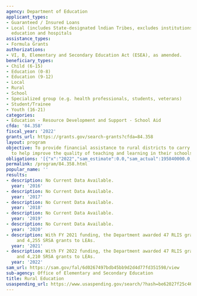 ```yaml
---
agency: Department of Education
applicant_types:
- Guaranteed / Insured Loans
- Local (includes State-designated lndian Tribes, excludes institutions of higher
  education and hospitals
assistance_types:
- Formula Grants
authorizations:
- VI, B, Elementary and Secondary Education Act (ESEA), as amended.
beneficiary_types:
- Child (6-15)
- Education (0-8)
- Education (9-12)
- Local
- Rural
- School
- Specialized group (e.g. health professionals, students, veterans)
- Student/Trainee
- Youth (16-21)
categories:
- Education - Resource Development and Support - School Aid
cfda: '84.358'
fiscal_year: '2022'
grants_url: https://grants.gov/search-grants?cfda=84.358
layout: program
objective: To provide financial assistance to rural districts to carry out activities
  to help improve the quality of teaching and learning in their schools.
obligations: '[{"x":"2022","sam_estimate":0.0,"sam_actual":195840000.0,"usa_spending_actual":196397212.66},{"x":"2023","sam_estimate":215000000.0,"sam_actual":0.0,"usa_spending_actual":217826158.76},{"x":"2024","sam_estimate":215000000.0,"sam_actual":0.0,"usa_spending_actual":215979985.35}]'
permalink: /program/84.358.html
popular_name: ''
results:
- description: No Current Data Available.
  year: '2016'
- description: No Current Data Available.
  year: '2017'
- description: No Current Data Available.
  year: '2018'
- description: No Current Data Available.
  year: '2019'
- description: No Current Data Available.
  year: '2020'
- description: With FY 2021 funding, the Department awarded 47 RLIS grants to States
    and 4,255 SRSA grants to LEAs.
  year: '2021'
- description: With FY 2022 funding, the Department awarded 47 RLIS grants to States
    and 4,210 SRSA grants to LEAs.
  year: '2022'
sam_url: https://sam.gov/fal/6d0267497bdb45bb9d2d4d77fd351598/view
sub-agency: Office of Elementary and Secondary Education
title: Rural Education
usaspending_url: https://www.usaspending.gov/search/?hash=be62027f25c46491d18eaf6079bcecb8
---
```

